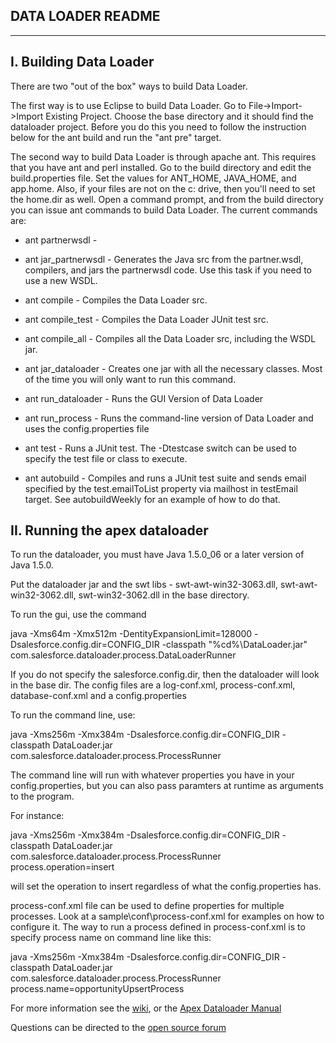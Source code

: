 ## DATA LOADER README 

---------------------------------------------
I.  Building Data Loader
---------------------------------------------

There are two "out of the box" ways to build Data Loader.

The first way is to use Eclipse to build Data Loader.  Go to File->Import->Import Existing Project.  Choose the base directory and it should find the dataloader project. Before you do this you need to follow the instruction below for the ant build and run the "ant pre" target.

The second way to build Data Loader is through apache ant.  This requires that you have ant and perl installed.  Go to the build directory and edit the build.properties file.
Set the values for ANT_HOME, JAVA_HOME, and app.home.  Also, if your files are not on the c: drive, then you'll need to set the home.dir as well.  Open a command prompt, and from the build directory
you can issue ant commands to build Data Loader.  The current commands are:

* ant partnerwsdl  - 

* ant jar_partnerwsdl - Generates the Java src from the partner.wsdl, compilers, and jars the partnerwsdl code.  Use this task if you need to use a new WSDL.

* ant compile - Compiles the Data Loader src.

* ant compile_test - Compiles the Data Loader JUnit test src.

* ant compile_all - Compiles all the Data Loader src, including the WSDL jar.

* ant jar_dataloader - Creates one jar with all the necessary classes.  Most of the time you will only want to run this command.

* ant run_dataloader - Runs the GUI Version of Data Loader

* ant run_process - Runs the command-line version of Data Loader and uses the config.properties file

* ant test - Runs a JUnit test. The -Dtestcase switch can be used to specify the test file or class to execute.

* ant autobuild - Compiles and runs a JUnit test suite and sends email specified by the test.emailToList property via mailhost in testEmail target. See autobuildWeekly for an example of how to do that.


II. Running the apex dataloader
---------------------------------------------

To run the dataloader, you must have Java 1.5.0_06 or a later version of Java 1.5.0.

Put the dataloader jar and the swt libs - swt-awt-win32-3063.dll, swt-awt-win32-3062.dll, swt-win32-3062.dll in the base directory.

To run the gui, use the command 

java -Xms64m -Xmx512m -DentityExpansionLimit=128000 -Dsalesforce.config.dir=CONFIG_DIR -classpath "%cd%\DataLoader.jar" com.salesforce.dataloader.process.DataLoaderRunner

If you do not specify the salesforce.config.dir, then the dataloader will look in the base dir.  The config files are a log-conf.xml, process-conf.xml, database-conf.xml and a config.properties


To run the command line, use:

java -Xms256m -Xmx384m -Dsalesforce.config.dir=CONFIG_DIR -classpath DataLoader.jar com.salesforce.dataloader.process.ProcessRunner

The command line will run with whatever properties you have in your config.properties, but you can also pass paramters at runtime as arguments to the program.

For instance:

java -Xms256m -Xmx384m -Dsalesforce.config.dir=CONFIG_DIR -classpath DataLoader.jar com.salesforce.dataloader.process.ProcessRunner process.operation=insert

will set the operation to insert regardless of what the config.properties has.

process-conf.xml file can be used to define properties for multiple processes.  Look at a sample\conf\process-conf.xml for examples on how to configure it.  The way to run a process defined in process-conf.xml is to specify process name on command line like this:

java -Xms256m -Xmx384m -Dsalesforce.config.dir=CONFIG_DIR -classpath DataLoader.jar com.salesforce.dataloader.process.ProcessRunner process.name=opportunityUpsertProcess

For more information see the [wiki](http://wiki.apexdevnet.com/index.php/Tools), or the [Apex Dataloader Manual](https://na1.salesforce.com/help/doc/en/salesforce_data_loader.pdf) 

Questions can be directed to the [open source forum](http://boards.developerforce.com/t5/Open-Source/bd-p/sforceExplorer)


